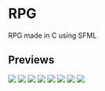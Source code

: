 # RPG

RPG made in C using SFML

## Previews

![](https://s6.gifyu.com/images/Zelda_no_dbg01.gif)
![](https://s6.gifyu.com/images/Zelda_no_dbg027ad96cd921c02e51.gif)
![](https://s6.gifyu.com/images/Zelda_no_dbg030cd64bb4af4b798e.gif)
![](https://s6.gifyu.com/images/Zelda_no_dbg04b92b0f72edbcb39a.gif)
![](https://s6.gifyu.com/images/Zelda_dbg037285a523f3eb4426.gif)
![](https://s6.gifyu.com/images/Zelda_dbg045f8a10efd9f38b93.gif)
![](https://s6.gifyu.com/images/Zelda_dbg05672d292302c0da36.gif)
![](https://s6.gifyu.com/images/Zelda_introfe7a78be38ce9f2a.gif)
